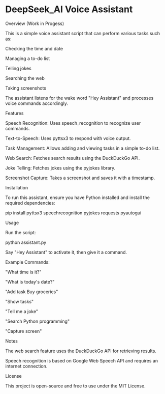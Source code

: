 # DeepSeek_AI Voice Assistant 

Overview (Work in Progess)

This is a simple voice assistant script that can perform various tasks such as:

Checking the time and date

Managing a to-do list

Telling jokes

Searching the web

Taking screenshots

The assistant listens for the wake word "Hey Assistant" and processes voice commands accordingly.

Features

Speech Recognition: Uses speech_recognition to recognize user commands.

Text-to-Speech: Uses pyttsx3 to respond with voice output.

Task Management: Allows adding and viewing tasks in a simple to-do list.

Web Search: Fetches search results using the DuckDuckGo API.

Joke Telling: Fetches jokes using the pyjokes library.

Screenshot Capture: Takes a screenshot and saves it with a timestamp.

Installation

To run this assistant, ensure you have Python installed and install the required dependencies:

pip install pyttsx3 speechrecognition pyjokes requests pyautogui

Usage

Run the script:

python assistant.py

Say "Hey Assistant" to activate it, then give it a command.

Example Commands:

"What time is it?"

"What is today's date?"

"Add task Buy groceries"

"Show tasks"

"Tell me a joke"

"Search Python programming"

"Capture screen"

Notes

The web search feature uses the DuckDuckGo API for retrieving results.

Speech recognition is based on Google Web Speech API and requires an internet connection.

License

This project is open-source and free to use under the MIT License.


